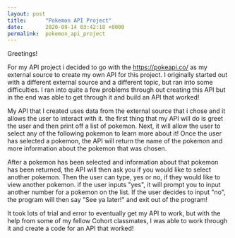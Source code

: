 ```yaml
---
layout: post
title:      "Pokemon API Project"
date:       2020-09-14 03:42:18 +0000
permalink:  pokemon_api_project
---
```



Greetings! 

For my API project i decided to go with the https://pokeapi.co/ as my external source to create my own API for this project. I originally started out with a different external source and a different topic, but ran into some difficulties. I ran into quite a few problems through out creating this API but in the end was able to get through it and build an API that worked! 

My API that I created uses data from the external source that i chose and it allows the user to interact with it. the first thing that my API will do is greet the user and then print off a list of pokemon. Next, it will allow the user to select any of the following pokemon to learn more about it! Once the user has selected a pokemon, the API will return the name of the pokemon and more information about the pokemon that was chosen.

After a pokemon has been selected and information about that pokemon has been returned, the API will then ask you if you would like to select another pokemon. Then the user can type, yes or no, if they would like to view another pokemon. if the user inputs "yes", it will prompt you to input another number for a pokemon on the list. If the user decides to input "no", the program will then say "See ya later!" and exit out of the program!

It took lots of trial and error to eventually get my API to work, but with the help from some of my fellow Cohort classmates, I was able to work through it and create a code for an API that worked! 
